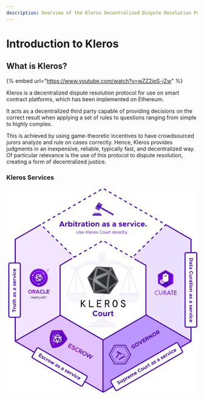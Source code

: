 ```yaml
---
description: Overview of the Kleros Decentralized Dispute Resolution Protocol
---
```


# Introduction to Kleros

## What is Kleros?

{% embed url="https://www.youtube.com/watch?v=wZZ2ipS-jZw" %}

Kleros is a decentralized dispute resolution protocol for use on smart contract platforms, which has been implemented on Ethereum. 

It acts as a decentralized third party capable of providing decisions on the correct result when applying a set of rules to questions ranging from simple to highly complex. 

This is achieved by using game-theoretic incentives to have crowdsourced jurors analyze and rule on cases correctly. Hence, Kleros provides judgments in an inexpensive, reliable, typically fast, and decentralized way. Of particular relevance is the use of this protocol to dispute resolution, creating a form of decentralized justice.

### Kleros Services

![](.gitbook/assets/kleros-products.png)

